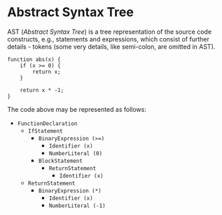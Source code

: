 # Abstract Syntax Tree

AST (_Abstract Syntax Tree_) is a tree representation of the source code constructs, e.g., statements and expressions, which consist of further details - tokens (some very details, like semi-colon, are omitted in AST).

```
function abs(x) {
	if (x >= 0) {
		return x;
	}
	
	return x * -1;
}
```

The code above may be represented as follows:

* `FunctionDeclaration`
	* `IfStatement`
		* `BinaryExpression (>=)`
			* `Identifier (x)`
			* `NumberLiteral (0)`
		* `BlockStatement`
			* `ReturnStatement`
				* `Identifier (x)`
	* `ReturnStatement`
		* `BinaryExpression (*)`
			* `Identifier (x)`
			* `NumberLiteral (-1)`